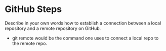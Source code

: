 # GitHub Steps

Describe in your own words how to establish a connection between a local repository and a remote repository on GitHub.

- git remote would be the command one uses to connect a local repo to the remote repo.